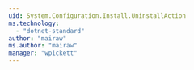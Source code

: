 ```yaml
---
uid: System.Configuration.Install.UninstallAction
ms.technology: 
  - "dotnet-standard"
author: "mairaw"
ms.author: "mairaw"
manager: "wpickett"
---
```

